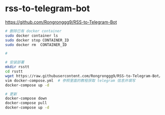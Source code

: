 # rss-to-telegram-bot

https://github.com/Rongronggg9/RSS-to-Telegram-Bot

```sh
# 删除已有 docker container
sudo docker container ls
sudo docker stop CONTAINER_ID
sudo docker rm  CONTAINER_ID

# 

# 安装部署
mkdir rsstt
cd rsstt
wget https://raw.githubusercontent.com/Rongronggg9/RSS-to-Telegram-Bot/dev/docker-compose.yml.sample -O docker-compose.yml
vim docker-compose.yml  # 参照里面的教程获取 telegram 信息并填写
docker-compose up -d

# 更新
docker-compose down
docker-compose pull
docker-compose up -d
```
